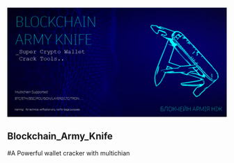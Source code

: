 ![avatar](https://github.com/LanceHez/Blockchain_Army_Knife-wallet-cracker-with-multichian/blob/main/title1.jpg)
## Blockchain_Army_Knife
#A Powerful wallet cracker with multichian
